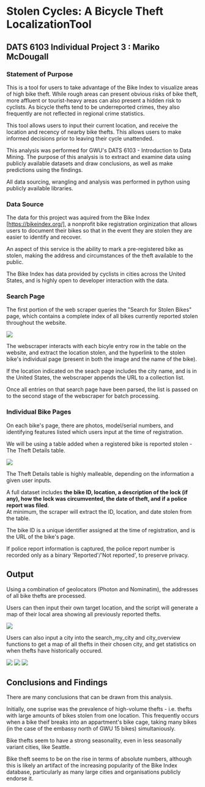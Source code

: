 # Stolen Cycles: A Bicycle Theft LocalizationTool 

## DATS 6103 Individual Project 3 : Mariko McDougall


### Statement of Purpose

This is a tool for users to take advantage of the Bike Index to visualize areas of high bike theft. While rough areas can present obvious risks of bike theft, more affluent or tourist-heavy areas can also present a hidden risk to cyclists.  As bicycle thefts tend to be underreported crimes, they also frequently are not reflected in regional crime statistics.

This tool allows users to input their current location, and receive the location and recency of nearby bike thefts. This allows users to make informed decisions prior to leaving their cycle unattended.

This analysis was performed for GWU's DATS 6103 - Introduction to Data Mining. 
The purpose of this analysis is to extract and examine data using publicly available datasets and draw conclusions, as well as make predictions using the findings.

All data sourcing, wrangling and analysis was performed in python using publicly available libraries.


### Data Source

The data for this project was aquired from the Bike Index [https://bikeindex.org/], a nonprofit bike registration orginization that allows users to document their bikes so that in the event they are stolen they are easier to identify and recover.  

An aspect of this service is the ability to mark a pre-registered bike as stolen, making the address and circumstances of the theft available to the public. 

The Bike Index has data provided by cyclists in cities across the United States, and is highly open to developer interaction with the data.

### Search Page

The first portion of the web scraper queries the "Search for Stolen Bikes" page, which contains a complete index of all bikes currently reported stolen throughout the website.

<img src="/assets/Search_page_location.png">

The webscraper interacts with each bicyle entry row in the table on the website, and extract the location stolen, and the hyperlink to the stolen bike's individual page (present in both the image and the name of the bike).   

If the location indicated on the seach page includes the city name, and is in the United States, the webscraper appends the URL to a collection list.

Once all entries on that search page have been parsed, the list is passed on to the second stage of the webscraper for batch processing.


### Individual Bike Pages

On each bike's page, there are photos, model/serial numbers, and identifying features listed which users input at the time of registration. 

We will be using a table added when a registered bike is reported stolen - The Theft Details table.

<img src="/assets/Theft_details_page.png">


The Theft Details table is highly malleable, depending on the information a given user inputs.

A full dataset includes **the bike ID, location, a description of the lock (if any), how the lock was circumvented, the date of theft, and if a police report was filed**.   
At minimum, the scraper will extract the ID, location, and date stolen from the table. 

The bike ID is a unique identifier assigned at the time of registration, and is the URL of the bike's page.  

If police report information is captured, the police report number is recorded only as a binary 'Reported'/'Not reported', to preserve privacy.  




## Output

Using a combination of geolocators (Photon and Nominatim), the addresses of all bike thefts are processed. 

Users can then input their own target location, and the script will generate a map of their local area showing all previously reported thefts.

<img src="/assets/GWU_example_search.png">

Users can also input a city into the search_my_city and city_overview functions to get a map of all thefts in their chosen city, and get statistics on when thefts have historically occured.

<img src="/assets/Seattle_example_search.png">

<img src="/assets/Seattle_example_seasonal.png">
<img src="/assets/Seattle_example_radial.png">



## Conclusions and Findings

There are many conclusions that can be drawn from this analysis. 

Initially, one suprise was the prevalence of high-volume thefts - i.e. thefts with large amounts of bikes stolen from one location. This frequently occurs when a bike theif breaks into an appartment's bike cage, taking many bikes (in the case of the embassy north of GWU 15 bikes) simultaniously.

Bike thefts seem to have a strong seasonality, even in less seasonally variant cities, like Seattle.

Bike theft seems to be on the rise in terms of absolute numbers, although this is likely an artifact of the increasing popularity of the Bike Index database, particularly as many large cities and organisations publicly endorse it.
